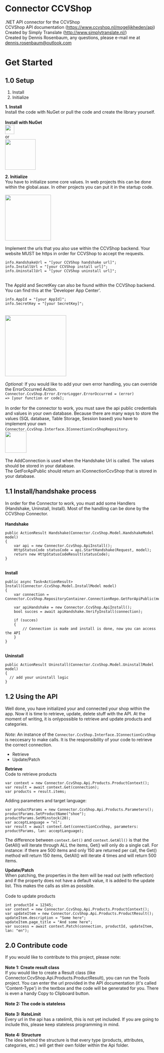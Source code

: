 # Connector CCVShop
.NET API connector for the CCVShop
<br />CCVShop API documentation (https://www.ccvshop.nl/mogelijkheden/api)
<br />Created by Simply Translate (http://www.simplytranslate.nl/)
<br />Created by Dennis Rosenbaum, any questions, please e-mail me at dennis.rosenbaum@outlook.com

# Get Started
## 1.0 Setup
<ol>
  <li>Install</li>
  <li>Initialize</li>
</ol>
<p>
  <b>1. Install</b>
  <br />Install the code with NuGet or pull the code and create the library yourself.
  <br />
  <br /><b>Install with NuGet</b>
  <br /><img height="30" src="http://tool.simplytranslate.nl/Content/Images/OpenSource/InstallConnectorCcvShop.png" />
  <br />or
  <br /><img height="100" src="http://tool.simplytranslate.nl/Content/Images/OpenSource/InstallConnectorCcvShopGui.png" />
</p>
<p>
  <b>2. Initialize</b>
  <br />You have to initialize some core values. In web projects this can be done within the global.asax. In other projects you can put it in the startup code.
  <br />
  <br /><img height="150" src="http://tool.simplytranslate.nl/Content/Images/OpenSource/CCVShopInitialize.png" />
  <br />
  <br />Implement the urls that you also use within the CCVShop backend. <emp>Your website MUST be https in order for CCVShop to accept the requests.</emp>
  <pre><code>info.HandshakeUrl = "[your CCVShop handshake url]";
info.InstallUrl = "[your CCVShop install url]";
info.UninstallUrl = "[your CCVShop uninstall url]";</code></pre>

  <br />The AppId and SecretKey can also be found within the CCVShop backend. You can find this at the 'Developer App Center'.
  <pre><code>info.AppId = "[your AppId]";
info.SecretKey = "[your SecretKey]";</code></pre>
  
  <br /><img height="200" src="http://tool.simplytranslate.nl/Content/Images/OpenSource/CCVShopInfo.png" />
  <br />
  <br /><i>Optional:</i> If you would like to add your own error handling, you can override the ErrorOccurred Action.
  <br /><code>Connector.CcvShop.Error.ErrorLogger.ErrorOccurred = (error) => [your function or code];</code>
  <br />
  <br />In order for the connector to work, you must save the api public credentials and values in your own database. Because there are many ways to store the values (SQL database, Table Storage, Session based) you have to implement your own <code>Connector.CcvShop.Interface.IConnectionCcvShopRepository</code>.
  <br /><img height="70" src="http://tool.simplytranslate.nl/Content/Images/OpenSource/CCVShopIConnectorRepository.png" />
  <br />
  <br />The AddConnection is used when the Handshake Url is called. The values should be stored in your database.
  <br />The GetForApiPublic should return an IConnectionCcvShop that is stored in your database.
</p>

## 1.1 Install/handshake process
<p>
  In order for the Connector to work, you must add some Handlers (Handshake, Uninstall, Install). Most of the handling can be done by the CCVShop Connector.
  <br />
  <br /><b>Handshake</b></i>
  <pre><code>public ActionResult Handshake(Connector.CcvShop.Model.HandshakeModel model)
{
    var api = new Connector.CcvShop.ApiInstall();
    HttpStatusCode statusCode = api.StartHandshake(Request, model);
    return new HttpStatusCodeResult(statusCode);
}</code></pre>

  <br /><b>Install</b></i>
  <pre><code>public async Task&lt;ActionResult&gt; Install(Connector.CcvShop.Model.InstallModel model)
{
    var connection = Connector.CcvShop.RepositoryContainer.ConnectionRepo.GetForApiPublic(model.api_public);

    var apiHandshake = new Connector.CcvShop.ApiInstall();
    bool succes = await apiHandshake.VerifyInstall(connection);

    if (succes)
    {
        // Connection is made and install is done, now you can access the API
    }
}</code></pre>

  <br /><b>Uninstall</b>
  <pre><code>public ActionResult Uninstall(Connector.CcvShop.Model.UninstallModel model)
{
  // add your uninstall logic
}</code></pre>
</p>

## 1.2 Using the API
Well done, you have initialized your and connected your shop within the app. Now it is time to retrieve, update, delete stuff with the API. At the moment of writing, it is onlypossible to retrieve and update products and categories. 
<br />
<br /><i>Note:</i> An instance of the <code>Connector.CcvShop.Interface.IConnectionCcvShop</code> is neccesary to make calls. It is the responsibility of your code to retrieve the correct connection.

<ul>
  <li>Retrieve</li>
  <li>Update/Patch</li>
</ul>

<p>
  <b>Retrieve</b>
  <br />Code to retrieve products
  <pre><code>var context = new Connector.CcvShop.Api.Products.ProductContext();
var result = await context.Get(connection);
var products = result.items;</code></pre>
  
  Adding parameters and target language:
  <pre><code>var productParams = new Connector.CcvShop.Api.Products.Parameters();
productParams.SetProductName("shoe");
productParams.SetMinstock(20);
var acceptLanguage = "nl";
var result = await context.Get(connectionCcvShop, parameters: productParams, lan: acceptLanguage);</code></pre>

  The difference between <code>context.Get()</code> and <code>context.GetAll()</code> is that the GetAll() will iterate through ALL the items, Get() will only do a single call. For instance: if there are 500 items and only 150 are returned per call, the Get() method will return 150 items, GetAll() will iterate 4 times and will return 500 items.
</p>

<p>
  <b>Update/Patch</b>
  <br />When patching, the properties in the item will be read out (with reflection) and if the property does not have a default value, it is added to the update list. This makes the calls as slim as possible.
  <br />
  <br />Code to update products
  <pre><code>int productId = 12345;
var context = new Connector.CcvShop.Api.Products.ProductContext();
var updateItem = new Connector.CcvShop.Api.Products.ProductResult();
updateItem.description = "Some here";
updateItem.page_title = "And some here";
var success = await context.Patch(connection, productId, updateItem, lan: "en");</code></pre>
</p>

## 2.0 Contribute code
If you would like to contribute to this project, please note:
<br />
<br /><b>Note 1: Create result class</b>
<br />If you would like to create a Result class (like Connector.CcvShop.Api.Products.ProductResult), you can run the Tools project. You can enter the url provided in the API documentation (it's called 'Content-Type') in the textbox and the code will be generated for you. There is even a handy Copy to Clipboard button.
<br />
<br /><b>Note 2: The code is stateless</b>
<br />
<br /><b>Note 3: RateLimit</b>
<br />Every url in the api has a ratelimit, this is not yet included. If you are going to include this, please keep stateless programming in mind.
<br />
<br /><b>Note 4: Structure</b>
<br />The idea behind the structure is that every type (products, attributes, categories, etc.) will get their own folder within the Api folder.
